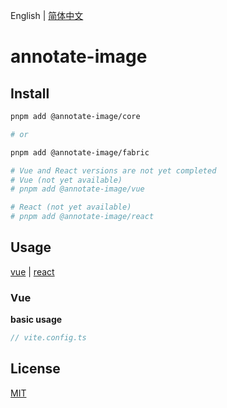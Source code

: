 English | [简体中文](./README.zh-CN.md)

# annotate-image

## Install

```bash
pnpm add @annotate-image/core

# or

pnpm add @annotate-image/fabric

# Vue and React versions are not yet completed
# Vue (not yet available)
# pnpm add @annotate-image/vue

# React (not yet available)
# pnpm add @annotate-image/react

```

## Usage

[vue](#vue) | [react](#react)

### Vue

**basic usage**

```ts
// vite.config.ts
```

## License

[MIT](./LICENSE)
